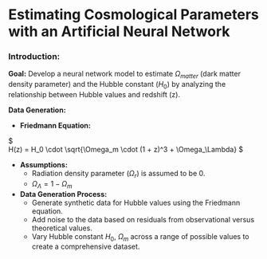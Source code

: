 # Estimating Cosmological Parameters with an Artificial Neural Network

### Introduction:

**Goal:** Develop a neural network model to estimate $\Omega_{matter}$ (dark matter density parameter) and the Hubble constant ($H_0$) by analyzing the relationship between Hubble values and redshift (z).

**Data Generation:**

* **Friedmann Equation:**
  
$\
  H(z) = H_0 \cdot \sqrt{\Omega_m \cdot (1 + z)^3 + \Omega_\Lambda}
\$

* **Assumptions:**
  * Radiation density parameter ($\Omega_r$) is assumed to be 0.
  * $\Omega_\Lambda = 1 - \Omega_m$
* **Data Generation Process:**
  * Generate synthetic data for Hubble values using the Friedmann equation.
  * Add noise to the data based on residuals from observational versus theoretical values.
  * Vary Hubble constant $H_0$, $\Omega_m$ across a range of possible values to create a comprehensive dataset.
